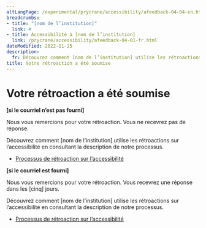 ```yaml
---
altLangPage: /experimental/prycrane/accessibility/afeedback-04-04-en.html
breadcrumbs:
- title: "[nom de l’institution]"
  link: #
- title: Accessibilité à [nom de l’institution]
  link: /prycrane/accessibility/afeedback-04-01-fr.html 
dateModified: 2022-11-25
description: 
  fr: Découvrez comment [nom de l’institution] utilise les rétroactions sur l’accessibilité en consultant la description de notre processus.
title: Votre rétroaction a été soumise
---
```

<h1 property="name" id="wb-cont" dir="ltr">Votre rétroaction a été soumise</h1>
<p><strong>[si le courriel n’est pas fourni]</strong></p>
<p>Nous vous remercions pour votre rétroaction. Vous ne recevrez pas de réponse.</p>
 <p>Découvrez comment [nom de l’institution] utilise les rétroactions sur l’accessibilité en consultant la description de notre processus.</p>
   <ul class="list-inline">
        <li><a href="afeedback-04-02-fr.html">Processus de rétroaction sur l’accessibilité</a></li>
      </ul>

<p class="mrgn-tp-lg"><strong>[si le courriel est fourni]</strong></p>
<p>Nous vous remercions pour votre rétroaction. Vous recevrez une réponse dans les [cinq] jours.</p>   
<p>Découvrez comment [nom de l’institution] utilise les rétroactions sur l’accessibilité en consultant la description de notre processus.</p>
   <ul class="list-inline">
        <li><a href="afeedback-04-02-fr.html">Processus de rétroaction sur l’accessibilité</a></li>
      </ul>
